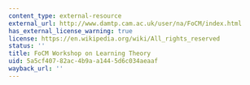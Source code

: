 ```yaml
---
content_type: external-resource
external_url: http://www.damtp.cam.ac.uk/user/na/FoCM/index.html
has_external_license_warning: true
license: https://en.wikipedia.org/wiki/All_rights_reserved
status: ''
title: FoCM Workshop on Learning Theory
uid: 5a5cf407-82ac-4b9a-a144-5d6c034aeaaf
wayback_url: ''
---
```

